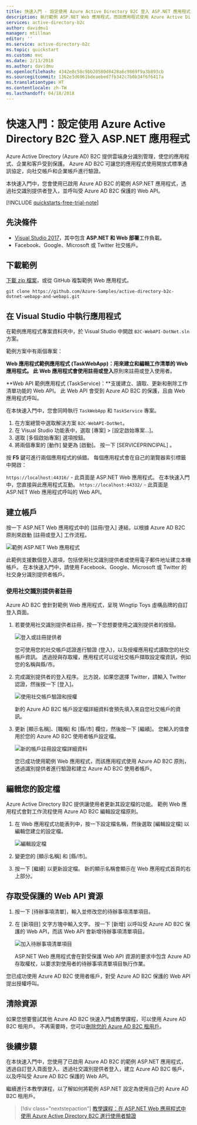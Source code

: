 ```yaml
---
title: 快速入門 - 設定使用 Azure Active Directory B2C 登入 ASP.NET 應用程式 | Microsoft Docs
description: 執行範例 ASP.NET Web 應用程式，而該應用程式使用 Azure Active Directory B2C 來提供帳戶登入。
services: active-directory-b2c
author: davidmu1
manager: mtillman
editor: ''
ms.service: active-directory-b2c
ms.topic: quickstart
ms.custom: mvc
ms.date: 2/13/2018
ms.author: davidmu
ms.openlocfilehash: 4342e8c58c9bb20580d8428a6c9869f9a3b893cb
ms.sourcegitcommit: 1362e3d6961bdeaebed7fb342c7b0b34f6f6417a
ms.translationtype: HT
ms.contentlocale: zh-TW
ms.lasthandoff: 04/18/2018
---
```

# <a name="quickstart-set-up-sign-in-for-an-aspnet-application-using-azure-active-directory-b2c"></a>快速入門：設定使用 Azure Active Directory B2C 登入 ASP.NET 應用程式

Azure Active Directory (Azure AD) B2C 提供雲端身分識別管理，使您的應用程式、企業和客戶受到保護。 Azure AD B2C 可讓您的應用程式使用開放式標準通訊協定，向社交帳戶和企業帳戶進行驗證。

本快速入門中，您會使用已啟用 Azure AD B2C 的範例 ASP.NET 應用程式，透過社交識別提供者登入，並呼叫受 Azure AD B2C 保護的 Web API。

[!INCLUDE [quickstarts-free-trial-note](../../includes/quickstarts-free-trial-note.md)]

## <a name="prerequisites"></a>先決條件

* [Visual Studio 2017](https://www.visualstudio.com/downloads/)，其中包含 **ASP.NET 和 Web 部署**工作負載。 
* Facebook、Google、Microsoft 或 Twitter 社交帳戶。

## <a name="download-the-sample"></a>下載範例

[下載 zip 檔案](https://github.com/Azure-Samples/active-directory-b2c-dotnet-webapp-and-webapi/archive/master.zip)，或從 GitHub 複製範例 Web 應用程式。

```
git clone https://github.com/Azure-Samples/active-directory-b2c-dotnet-webapp-and-webapi.git
```

## <a name="run-the-app-in-visual-studio"></a>在 Visual Studio 中執行應用程式

在範例應用程式專案資料夾中，於 Visual Studio 中開啟 `B2C-WebAPI-DotNet.sln` 方案。

範例方案中有兩個專案：

**Web 應用程式範例應用程式 (TaskWebApp)：**用來建立和編輯工作清單的 Web 應用程式。 此 Web 應用程式會使用**註冊或登入**原則來註冊或登入使用者。

**Web API 範例應用程式 (TaskService)：**支援建立、讀取、更新和刪除工作清單功能的 Web API。 此 Web API 會受到 Azure AD B2C 的保護，且由 Web 應用程式呼叫。

在本快速入門中，您會同時執行 `TaskWebApp` 和 `TaskService` 專案。 

1. 在方案總管中選取解決方案 `B2C-WebAPI-DotNet`。
2. 在 Visual Studio 功能表中，選取 [專案] > [設定啟始專案...]。 
3. 選取 [多個啟始專案] 選項按鈕。
4. 將兩個專案的 [動作] 變更為 [啟動]。 按一下 [SERVICEPRINCIPAL] 。

按 **F5** 鍵可進行兩個應用程式的偵錯。 每個應用程式會在自己的瀏覽器索引標籤中開啟：

`https://localhost:44316/` - 此頁面是 ASP.NET Web 應用程式。 在本快速入門中，您直接與此應用程式互動。
`https://localhost:44332/` - 此頁面是 ASP.NET Web 應用程式呼叫的 Web API。

## <a name="create-an-account"></a>建立帳戶

按一下 ASP.NET Web 應用程式中的 [註冊/登入] 連結，以根據 Azure AD B2C 原則來啟動 [註冊或登入] 工作流程。

![範例 ASP.NET Web 應用程式](media/active-directory-b2c-quickstarts-web-app/web-app-sign-in.png)

此範例支援數個登入選項，包括使用社交識別提供者或使用電子郵件地址建立本機帳戶。 在本快速入門中，請使用 Facebook、Google、Microsoft 或 Twitter 的社交身分識別提供者帳戶。 

### <a name="sign-up-using-a-social-identity-provider"></a>使用社交識別提供者註冊

Azure AD B2C 會針對範例 Web 應用程式，呈現 Wingtip Toys 虛構品牌的自訂登入頁面。 

1. 若要使用社交識別提供者註冊，按一下您想要使用之識別提供者的按鈕。

    ![登入或註冊提供者](media/active-directory-b2c-quickstarts-web-app/sign-in-or-sign-up-web.png)

    您可使用您的社交帳戶認證進行驗證 (登入)，以及授權應用程式讀取您的社交帳戶資訊。 透過授與存取權，應用程式可以從社交帳戶擷取設定檔資訊，例如您的名稱與縣/市。 

2. 完成識別提供者的登入程序。 比方說，如果您選擇 Twitter，請輸入 Twitter 認證，然後按一下 [登入]。

    ![使用社交帳戶驗證和授權](media/active-directory-b2c-quickstarts-web-app/twitter-authenticate-authorize-web.png)

    新的 Azure AD B2C 帳戶設定檔詳細資料會預先填入來自您社交帳戶的資訊。

3. 更新 [顯示名稱]、[職稱] 和 [縣/市] 欄位，然後按一下 [繼續]。  您輸入的值會用於您的 Azure AD B2C 使用者帳戶設定檔。

    ![新的帳戶註冊設定檔詳細資料](media/active-directory-b2c-quickstarts-web-app/new-account-sign-up-profile-details-web.png)

    您已成功使用範例 Web 應用程式，而該應用程式使用 Azure AD B2C 原則，透過識別提供者進行驗證和建立 Azure AD B2C 使用者帳戶。 

## <a name="edit-your-profile"></a>編輯您的設定檔

Azure Active Directory B2C 提供讓使用者更新其設定檔的功能。 範例 Web 應用程式會對工作流程使用 Azure AD B2C 編輯設定檔原則。 

1. 在 Web 應用程式功能表列中，按一下設定檔名稱，然後選取 [編輯設定檔] 以編輯您建立的設定檔。

    ![編輯設定檔](media/active-directory-b2c-quickstarts-web-app/edit-profile-web.png)

2. 變更您的 [顯示名稱] 和 [縣/市]。  
3. 按一下 [繼續] 以更新設定檔。 新的顯示名稱會顯示在 Web 應用程式首頁的右上部分。

## <a name="access-a-protected-web-api-resource"></a>存取受保護的 Web API 資源

1. 按一下 [待辦事項清單]，輸入並修改您的待辦事項清單項目。 

2. 在 [新項目] 文字方塊中輸入文字。 按一下 [新增] 以呼叫受 Azure AD B2C 保護的 Web API，而該 Web API 會新增待辦事項清單項目。

    ![加入待辦事項清單項目](media/active-directory-b2c-quickstarts-web-app/add-todo-item-web.png)

    ASP.NET Web 應用程式會在對受保護 Web API 資源的要求中包含 Azure AD 存取權杖，以要求對使用者的待辦事項清單項目執行作業。

您已成功使用 Azure AD B2C 使用者帳戶，對受 Azure AD B2C 保護的 Web API 提出授權呼叫。

## <a name="clean-up-resources"></a>清除資源

如果您想要嘗試其他 Azure AD B2C 快速入門或教學課程，可以使用 Azure AD B2C 租用戶。 不再需要時，您可以[刪除您的 Azure AD B2C 租用戶](active-directory-b2c-faqs.md#how-do-i-delete-my-azure-ad-b2c-tenant)。

## <a name="next-steps"></a>後續步驟

在本快速入門中，您使用了已啟用 Azure AD B2C 的範例 ASP.NET 應用程式，透過自訂登入頁面登入、透過社交識別提供者登入，建立 Azure AD B2C 帳戶，以及呼叫受 Azure AD B2C 保護的 Web API。 

繼續進行本教學課程，以了解如何將範例 ASP.NET 設定為使用自己的 Azure AD B2C 租用戶。

> [!div class="nextstepaction"]
> [教學課程：在 ASP.NET Web 應用程式中使用 Azure Active Directory B2C 進行使用者驗證](active-directory-b2c-tutorials-web-app.md)